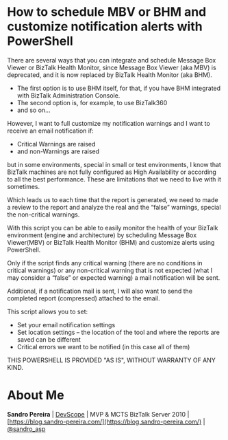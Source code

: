 # How to schedule MBV or BHM and customize notification alerts with PowerShell
There are several ways that you can integrate and schedule Message Box Viewer or BizTalk Health Monitor, since Message Box Viewer (aka MBV) is deprecated, and it is now replaced by BizTalk Health Monitor (aka BHM).
* The first option is to use BHM itself, for that, if you have BHM integrated with BizTalk Administration Console.
* The second option is, for example, to use BizTalk360
* and so on...

However, I want to full customize my notification warnings and I want to receive an email notification if:
* Critical Warnings are raised 
* and non-Warnings are raised

but in some environments, special in small or test environments, I know that BizTalk machines are not fully configured as High Availability or according to all the best performance. These are limitations that we need to live with it sometimes.

Which leads us to each time that the report is generated, we need to made a review to the report and analyze the real and the “false” warnings, special the non-critical warnings.

With this script you can be able to easily monitor the health of your BizTalk environment (engine and architecture) by scheduling Message Box Viewer(MBV) or BizTalk Health Monitor (BHM) and customize alerts using PowerShell.

Only if the script finds any critical warning (there are no conditions in critical warnings) or any non-critical warning that is not expected (what I may consider a “false” or expected warning) a mail notification will be sent.

Additional, if a notification mail is sent, I will also want to send the completed report (compressed) attached to the email. 

This script allows you to set:
* Set your email notification settings 
* Set location settings – the location of the tool and where the reports are saved can be different
* Critical errors we want to be notified (in this case all of them)

THIS POWERSHELL IS PROVIDED "AS IS", WITHOUT WARRANTY OF ANY KIND.

# About Me
**Sandro Pereira** | [DevScope](http://www.devscope.net/) | MVP & MCTS BizTalk Server 2010 | [https://blog.sandro-pereira.com/](https://blog.sandro-pereira.com/) | [@sandro_asp](https://twitter.com/sandro_asp)